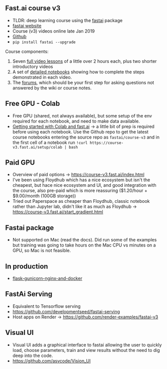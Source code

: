 ## Fast.ai course v3
* TLDR: deep learning course using the [fastai](https://docs.fast.ai/) package
* [fastai website](https://www.fast.ai/)
* Course (v3) videos online late Jan 2019
* [Github](https://github.com/fastai/fastai)
* `pip install fastai --upgrade`

Course components:
1. Seven [full video lessons](https://course.fast.ai/lessons/lessons.html) of a little over 2 hours each, plus two shorter introductory videos
2. A set of [detailed notebooks](https://github.com/fastai/course-v3) showing how to complete the steps demonstrated in each video.
3. The [forums](https://forums.fast.ai/), which should be your first step for asking questions not answered by the wiki or course notes.

## Free GPU - Colab
* Free GPU (shared, not always available), but some setup of the env required for each notebook, and need to make data available.
* [Getting started with Colab and fast.ai](https://course-v3.fast.ai/start_colab.html) -> a little bit of prep is required before using each notebook. Use the Github repo to get the latest course notebooks entering the source repo as `fastai/course-v3` and in the first cell of a notebook run `!curl https://course-v3.fast.ai/setup/colab | bash`

## Paid GPU
* Overview of paid options -> https://course-v3.fast.ai/index.html
* I've been using Floydhub which has a nice ecosystem but isn't the cheapest, but hace nice ecosystem and UI, and good integration with the course, also pre-paid which is more reassuring ($1.20/hour + $9.00/month (100GB storage))
* Tried out Paperspace as cheaper than Floydhub, classic notebook rather than Jupyter lab, didn't like it as much as Floydhub -> https://course-v3.fast.ai/start_gradient.html

## Fastai package
* Not supported on Mac (read the docs). Did run some of the examples but training was going to take hours on the Mac CPU vs minutes on a GPU, so Mac is not feasible.

## In production
* [flask-gunicorn-nginx-and-docker](https://medium.com/technonerds/a-production-grade-machine-learning-api-using-flask-gunicorn-nginx-and-docker-part-1-49927238befb)

## FastAi Serving
* Equivalent to Tensorflow serving
* https://github.com/developmentseed/fastai-serving
* Host apps on Render -> https://github.com/render-examples/fastai-v3

## Visual UI
* Visual UI adds a graphical interface to fastai allowing the user to quickly load, choose parameters, train and view results without the need to dig deep into the code.
* https://github.com/asvcode/Vision_UI
